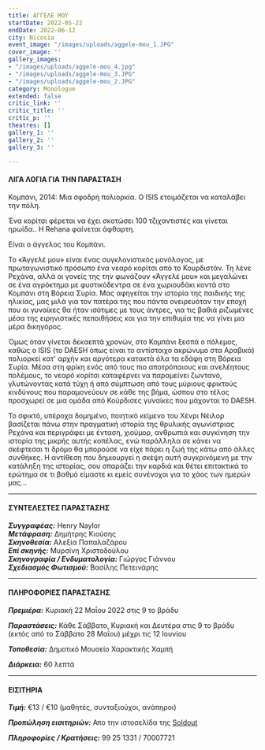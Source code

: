 ```yaml
---
title: ΑΓΓΕΛΕ ΜΟΥ
startDate: 2022-05-22
endDate: 2022-06-12
city: Nicosia
event_image: "/images/uploads/aggele-mou_1.JPG"
cover_image: ''
gallery_images:
- "/images/uploads/aggele-mou_4.jpg"
- "/images/uploads/aggele-mou_3.JPG"
- "/images/uploads/aggele-mou_2.JPG"
category: Monologue
extended: false
critic_link: ''
critic_title: ''
critic_p: ''
theatres: []
gallery_1: ''
gallery_2: ''
gallery_3: ''

---
```

#### ΛΙΓΑ ΛΟΓΙΑ ΓΙΑ ΤΗΝ ΠΑΡΑΣΤΑΣΗ

Κομπάνι, 2014: Μια σφοδρή πολιορκία. Ο ISIS ετοιμάζεται να καταλάβει την πόλη.

Ένα κορίτσι φέρεται να έχει σκοτώσει 100 τζιχαντιστές και γίνεται ηρωίδα.. Η Rehana φαίνεται άφθαρτη.

Είναι ο άγγελος του Κομπάνι.

Το «Άγγελέ μου» είναι ένας συγκλονιστικός μονόλογος, με πρωταγωνιστικό πρόσωπο ένα νεαρό κορίτσι από το Κουρδιστάν. Τη λένε Ρεχάνα, αλλά οι γονείς της την φωνάζουν «Άγγελέ μου» και μεγαλώνει σε ένα αγρόκτημα με φυστικόδεντρα σε ένα χωριουδάκι κοντά στο Κομπάνι στη Βόρεια Συρία. Μας αφηγείται την ιστορία της παιδικής της ηλικίας, μας μιλά για τον πατέρα της που πάντα ονειρευόταν την εποχή που οι γυναίκες θα ήταν ισότιμες με τους άντρες, για τις βαθιά ριζωμένες μέσα της ειρηνιστικές πεποιθήσεις και για την επιθυμία της να γίνει μια μέρα δικηγόρος.

Όμως όταν γίνεται δεκαεπτά χρονών, στο Κομπάνι ξεσπά ο πόλεμος, καθώς ο ISIS (το DAESH όπως είναι το αντίστοιχο ακρώνυμο στα Αραβικά) πολιορκεί κατ' αρχήν και αργότερα κατακτά όλα τα εδάφη στη Βόρεια Συρία. Μέσα στη φρίκη ενός από τους πιο αποτρόπαιους και ανελέητους πολέμους, το νεαρό κορίτσι καταφέρνει να παραμείνει ζωντανό, γλυτώνοντας κατά τύχη ή από σύμπτωση από τους μύριους φρικτούς κινδύνους που παραμονεύουν σε κάθε της βήμα, ώσπου στο τέλος προσχωρεί σε μια ομάδα από Κούρδισες γυναίκες που μάχονται το DAESH.

Το σφικτό, υπέροχα δομημένο, ποιητικό κείμενο του Χένρι Νέιλορ βασίζεται πάνω στην πραγματική ιστορία της θρυλικής αγωνίστριας Ρεχάνα και περιγράφει με ένταση, χιούμορ, ανθρωπιά και συγκίνηση την ιστορία της μικρής αυτής κοπέλας, ενώ παράλληλα σε κάνει να σκέφτεσαι τι δρόμο θα μπορούσε να είχε πάρει η ζωή της κάτω από άλλες συνθήκες. Η αντίθεση που δημιουργεί η σκέψη αυτή συγκρινόμενη με την κατάληξη της ιστορίας, σου σπαράζει την καρδιά και θέτει επιτακτικά το ερώτημα σε τι βαθμό είμαστε κι εμείς συνένοχοι για το χάος των ημερών μας...

***

#### ΣΥΝΤΕΛΕΣΤΕΣ ΠΑΡΑΣΤΑΣΗΣ

**_Συγγραφέας:_** Henry Naylor  
**_Μετάφραση:_** Δημήτρης Κιούσης  
**_Σκηνοθεσία:_** Αλεξία Παπαλαζάρου  
**_Επί σκηνής:_** Μυρσίνη Χριστοδούλου  
**_Σκηνογραφία / Ενδυματολογία:_** Γιώργος Γιάννου  
**_Σχεδιασμός Φωτισμού:_** Βασίλης Πετεινάρης

***

#### ΠΛΗΡΟΦΟΡΙΕΣ ΠΑΡΑΣΤΑΣΗΣ

**_Πρεμιέρα:_** Κυριακή 22 Μαΐου 2022 στις 9 το βράδυ

**_Παραστάσεις:_** Κάθε Σάββατο, Κυριακή και Δευτέρα στις 9 το βράδυ (εκτός από το Σάββατο 28 Μαΐου) μέχρι τις 12 Ιουνίου

**_Τοποθεσία:_** Δημοτικό Μουσείο Χαρακτικής Χαμπή

**_Διάρκεια:_** 60 λεπτά

***

#### ΕΙΣΙΤΗΡΙΑ

**_Τιμή:_** €13 / €10 (μαθητές, συνταξιούχοι, ανάπηροι)

**_Προπώληση εισιτηριών:_** Απο την ιστοσελίδα της [Soldout](https://www.soldoutticketbox.com/angele-mou-antilogos-2022/?lang=en "Soldout")

**_Πληροφορίες / Κρατήσεις:_** 99 25 1331 / 70007721